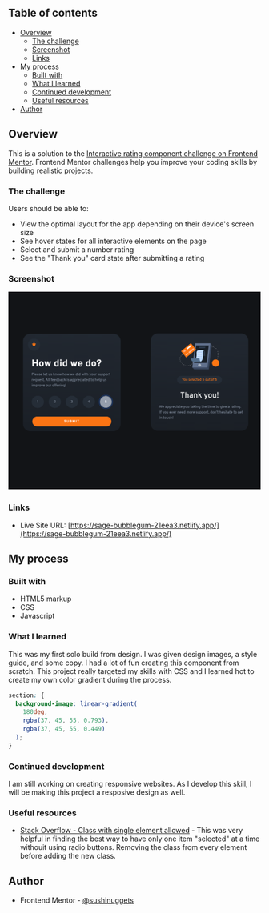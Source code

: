 ## Table of contents

- [Overview](#overview)
  - [The challenge](#the-challenge)
  - [Screenshot](#screenshot)
  - [Links](#links)
- [My process](#my-process)
  - [Built with](#built-with)
  - [What I learned](#what-i-learned)
  - [Continued development](#continued-development)
  - [Useful resources](#useful-resources)
- [Author](#author)

## Overview

This is a solution to the [Interactive rating component challenge on Frontend Mentor](https://www.frontendmentor.io/challenges/interactive-rating-component-koxpeBUmI). Frontend Mentor challenges help you improve your coding skills by building realistic projects.

### The challenge

Users should be able to:

- View the optimal layout for the app depending on their device's screen size
- See hover states for all interactive elements on the page
- Select and submit a number rating
- See the "Thank you" card state after submitting a rating

### Screenshot

![Design Preview of Interactive Rating Component](design/screenshot-1.png)

### Links

<!-- - Solution URL: [Add solution URL here](https://your-solution-url.com) -->

- Live Site URL: [https://sage-bubblegum-21eea3.netlify.app/](https://sage-bubblegum-21eea3.netlify.app/)

## My process

### Built with

- HTML5 markup
- CSS
- Javascript

### What I learned

This was my first solo build from design. I was given design images, a style guide, and some copy. I had a lot of fun creating this component from scratch. This project really targeted my skills with CSS and I learned hot to create my own color gradient during the process.

```css
section: {
  background-image: linear-gradient(
    180deg,
    rgba(37, 45, 55, 0.793),
    rgba(37, 45, 55, 0.449)
  );
}
```

### Continued development

I am still working on creating responsive websites. As I develop this skill, I will be making this project a resposive design as well.

### Useful resources

- [Stack Overflow - Class with single element allowed](https://stackoverflow.com/questions/57878224/how-to-allow-only-one-element-with-a-specific-class) - This was very helpful in finding the best way to have only one item "selected" at a time withouit using radio buttons. Removing the class from every element before adding the new class.

## Author

<!-- - Website - [Megan](https://www.your-site.com) -->

- Frontend Mentor - [@sushinuggets](https://www.frontendmentor.io/profile/sushinuggets)
